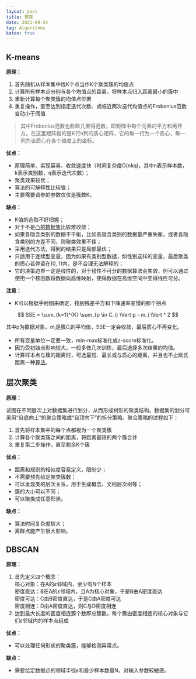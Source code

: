 ```yaml
---
layout: post
title: 聚类
date: 2021-09-24
tag: Algorithms
katex: true
---
```


## K-means

**原理：**

1. 首先随机从样本集中找K个点当作K个聚类簇的均值点
2. 计算所有样本点分别与各个均值点的距离，将样本点归入距离最小的簇中
3. 重新计算每个聚类簇的均值点位置
4. 重复操作，直至达到指定迭代次数、或临近两次迭代均值点的Frobenius范数变动小于阈值

> 其中Frobenius范数也称欧几里得范数，即矩阵中每个元素的平方和再开方。在这里矩阵指的是K行n列的质心矩阵，它的每一行为一个质心，每一列为该质心在各个维度上的坐标。
>

**优点：**

- 原理简单、实现容易、收敛速度快（时间复杂度O(nkq)，其中n表示样本数，k表示类别数，q表示迭代次数）；
- 聚类效果较优；
- 算法的可解释性比较强；
- 主要需要调参的参数仅仅是簇数K。

**缺点：**

- K值的选取不好把握；
- 对于不是[凸的数据集](/2021/02/machine-learning/)比较难收敛；
- 如果各隐含类别的数据不平衡，比如各隐含类别的数据量严重失衡，或者各隐含类别的方差不同，则聚类效果不佳；
- 采用迭代方法，得到的结果只是局部最优；
- 只适用于连续型变量，因为如果有类别型数据，如性别这样的变量，最后聚类的质心若停留在(0, 1)内，是不合理无法解释的；
- 它的决策边界一定是线性的，对于线性不可分的数据算法会失效，但可以通过使用一个核函数将数据向高维映射，使得数据在高维空间中变得线性可分。

**注意：**

- K可以根据手肘图来确定，找到残差平方和下降速率变慢的那个拐点

$$
SSE = \sum_{k=1}^{K} \sum_{p \in C_i} \Vert p - m_i \Vert ^ 2
$$

其中p为数据对象，$m_i$是簇$C_i$的平均值，SSE一定会收敛，最后质心不再变化。

- 所有变量单位一定要一致，min-max标准化或z-score标准化。
- 因为受初始点影响较大，一般多做几次训练，最后选择多次结果的均值。
- 计算样本点与簇的距离时，可选最短、最长或与质心的距离，并且也不止欧氏距离一种[算法](/2021/02/machine-learning/)。

## 层次聚类

**原理：**

试图在不同层次上对数据集进行划分，从而形成树形的聚类结构。数据集的划分可采用“自底向上”的聚合策略或“自顶向下”的拆分策略。聚合策略的过程如下：

1. 首先将样本集中的每个点都视为一个聚类簇
2. 计算各个聚类簇之间的距离，将距离最短的两个簇合并
3. 重复第二步操作，直至剩余K个簇

**优点：**

- 距离和规则的相似度容易定义，限制少；
- 不需要预先给定聚类簇数；
- 可以发现类的层次关系，用于生成概念、文档层次树等；
- 簇的大小可以不同；
- 可以聚类成任意形状。

**缺点：**

- 算法时间复杂度较大；
- 离群点能产生很大影响。

## DBSCAN

**原理：**

1. 首先定义四个概念：<br>
   核心对象：在A的$\varepsilon$邻域内，至少有N个样本<br>
   密度直达：B在A的$\varepsilon$邻域内，且A为核心对象，于是B由A密度直达<br>
   密度可达：C由B密度直达，于是C由A密度可达<br>
   密度相连：D由A密度直达，则C与D密度相连
2. 达到最大长度的密度相连簇个数即总簇数，每个簇由密度相连的核心对象与它们$\varepsilon$邻域内的样本点组成

**优点：**

- 可以处理任何形状的聚类簇，能够检测异常点。

**缺点：**

- 需要给定数据点的领域半径$\varepsilon$和最少样本数量N，对输入参数较敏感。

